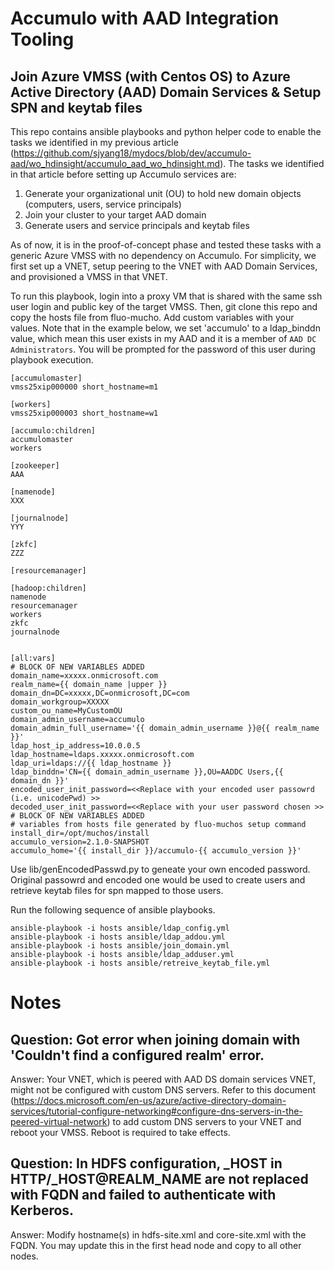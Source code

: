 # Accumulo with AAD Integration Tooling

## Join Azure VMSS (with Centos OS) to Azure Active Directory (AAD) Domain Services & Setup SPN and keytab files
This repo contains ansible playbooks and python helper code to enable the tasks we identified in my previous article (https://github.com/sjyang18/mydocs/blob/dev/accumulo-aad/wo_hdinsight/accumulo_aad_wo_hdinsight.md). The tasks we identified in that article before setting up Accumulo services are: 
1. Generate your organizational unit (OU) to hold new domain objects (computers, users, service principals) 
2. Join your cluster to your target AAD domain
3. Generate users and service principals and keytab files

As of now, it is in the proof-of-concept phase and tested these tasks with a generic Azure VMSS with no dependency on Accumulo. For simplicity, we first set up a VNET, setup peering to the VNET with AAD Domain Services, and provisioned a VMSS in that VNET. 

To run this playbook, login into a proxy VM that is shared with the same ssh user login and public key of the target VMSS. Then, git clone this repo and copy the hosts file from fluo-mucho. Add custom variables with your values. Note that in the example below, we set 'accumulo' to a ldap_binddn value, which mean this user exists in my AAD and it is a member of `AAD DC Administrators`. You will be prompted for the password of this user during playbook execution.

```
[accumulomaster]
vmss25xip000000 short_hostname=m1

[workers]
vmss25xip000003 short_hostname=w1

[accumulo:children]
accumulomaster
workers

[zookeeper]
AAA

[namenode]
XXX

[journalnode]
YYY

[zkfc]
ZZZ

[resourcemanager]

[hadoop:children]
namenode
resourcemanager
workers
zkfc
journalnode


[all:vars]
# BLOCK OF NEW VARIABLES ADDED
domain_name=xxxxx.onmicrosoft.com
realm_name={{ domain_name |upper }}
domain_dn=DC=xxxxx,DC=onmicrosoft,DC=com
domain_workgroup=XXXXX
custom_ou_name=MyCustomOU
domain_admin_username=accumulo
domain_admin_full_username='{{ domain_admin_username }}@{{ realm_name }}'
ldap_host_ip_address=10.0.0.5
ldap_hostname=ldaps.xxxxx.onmicrosoft.com
ldap_uri=ldaps://{{ ldap_hostname }}
ldap_binddn='CN={{ domain_admin_username }},OU=AADDC Users,{{ domain_dn }}'
encoded_user_init_password=<<Replace with your encoded user passowrd (i.e. unicodePwd) >>
decoded_user_init_password=<<Replace with your user password chosen >>
# BLOCK OF NEW VARIABLES ADDED
# variables from hosts file generated by fluo-muchos setup command
install_dir=/opt/muchos/install
accumulo_version=2.1.0-SNAPSHOT
accumulo_home='{{ install_dir }}/accumulo-{{ accumulo_version }}'
```

Use lib/genEncodedPasswd.py to geneate your own encoded password. Original passowrd and encoded one would be used to create users and retrieve keytab files for spn mapped to those users.

Run the following sequence of ansible playbooks.

```
ansible-playbook -i hosts ansible/ldap_config.yml
ansible-playbook -i hosts ansible/ldap_addou.yml
ansible-playbook -i hosts ansible/join_domain.yml
ansible-playbook -i hosts ansible/ldap_adduser.yml
ansible-playbook -i hosts ansible/retreive_keytab_file.yml
```

# Notes

## Question: Got error when joining domain with 'Couldn't find a configured realm' error.

Answer: Your VNET, which is peered with AAD DS domain services VNET, might not be configured with custom DNS servers. Refer to this document (https://docs.microsoft.com/en-us/azure/active-directory-domain-services/tutorial-configure-networking#configure-dns-servers-in-the-peered-virtual-network) to add custom DNS servers to your VNET and reboot your VMSS. Reboot is required to take effects.


## Question: In HDFS configuration, _HOST in HTTP/_HOST@REALM_NAME are not replaced with FQDN and failed to authenticate with Kerberos.

Answer: Modify hostname(s) in hdfs-site.xml and core-site.xml with the FQDN. You may update this in the first head node and copy to all other nodes.